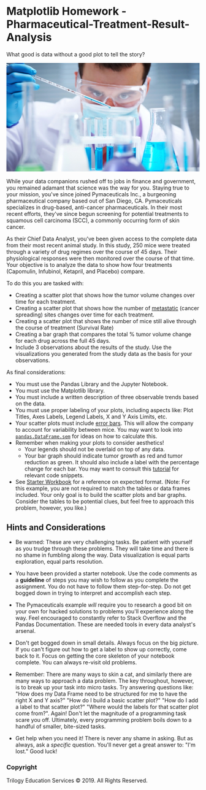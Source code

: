# Matplotlib Homework - Pharmaceutical-Treatment-Result-Analysis

What good is data without a good plot to tell the story?






![Laboratory](Images/Laboratory.jpg)

While your data companions rushed off to jobs in finance and government, you remained adamant that science was the way for you. Staying true to your mission, you've since joined Pymaceuticals Inc., a burgeoning pharmaceutical company based out of San Diego, CA. Pymaceuticals specializes in drug-based, anti-cancer pharmaceuticals. In their most recent efforts, they've since begun screening for potential treatments to squamous cell carcinoma (SCC), a commonly occurring form of skin cancer.

As their Chief Data Analyst, you've been given access to the complete data from their most recent animal study. In this study, 250 mice were treated through a variety of drug regimes over the course of 45 days. Their physiological responses were then monitored over the course of that time. Your objective is to analyze the data to show how four treatments (Capomulin, Infubinol, Ketapril, and Placebo) compare.

To do this you are tasked with:

* Creating a scatter plot that shows how the tumor volume changes over time for each treatment.
* Creating a scatter plot that shows how the number of [metastatic](https://en.wikipedia.org/wiki/Metastasis) (cancer spreading) sites changes over time for each treatment.
* Creating a scatter plot that shows the number of mice still alive through the course of treatment (Survival Rate)
* Creating a bar graph that compares the total % tumor volume change for each drug across the full 45 days.
* Include 3 observations about the results of the study. Use the visualizations you generated from the study data as the basis for your observations.

As final considerations:

* You must use the Pandas Library and the Jupyter Notebook.
* You must use the Matplotlib library.
* You must include a written description of three observable trends based on the data.
* You must use proper labeling of your plots, including aspects like: Plot Titles, Axes Labels, Legend Labels, X and Y Axis Limits, etc.
* Your scatter plots must include [error bars](https://en.wikipedia.org/wiki/Error_bar). This will allow the company to account for variability between mice. You may want to look into [`pandas.DataFrame.sem`](http://pandas.pydata.org/pandas-docs/stable/generated/pandas.DataFrame.sem.html) for ideas on how to calculate this.
* Remember when making your plots to consider aesthetics!
  * Your legends should not be overlaid on top of any data.
  * Your bar graph should indicate tumor growth as red and tumor reduction as green.
    It should also include a label with the percentage change for each bar. You may want to consult this [tutorial](http://composition.al/blog/2015/11/29/a-better-way-to-add-labels-to-bar-charts-with-matplotlib/) for relevant code snippets.
* See [Starter Workbook](Pymaceuticals/pymaceuticals_starter.ipynb) for a reference on expected format. (Note: For this example, you are not required to match the tables or data frames included. Your only goal is to build the scatter plots and bar graphs. Consider the tables to be potential clues, but feel free to approach this problem, however, you like.)

## Hints and Considerations

* Be warned: These are very challenging tasks. Be patient with yourself as you trudge through these problems. They will take time and there is no shame in fumbling along the way. Data visualization is equal parts exploration, equal parts resolution.

* You have been provided a starter notebook. Use the code comments as a **guideline** of steps you may wish to follow as you complete the assignment. You do not have to follow them step-for-step. Do not get bogged down in trying to interpret and accomplish each step.

* The Pymaceuticals example _will_ require you to research a good bit on your own for hacked solutions to problems you'll experience along the way. Feel encouraged to constantly refer to Stack Overflow and the Pandas Documentation. These are needed tools in every data analyst's arsenal.

* Don't get bogged down in small details. Always focus on the big picture. If you can't figure out how to get a label to show up correctly, come back to it. Focus on getting the core skeleton of your notebook complete. You can always re-visit old problems.

* Remember: There are many ways to skin a cat, and similarly there are many ways to approach a data problem. The key throughout, however, is to break up your task into micro tasks. Try answering questions like: "How does my Data Frame need to be structured for me to have the right X and Y axis?" "How do I build a basic scatter plot?" "How do I add a label to that scatter plot?" "Where would the labels for that scatter plot come from?". Again! Don't let the magnitude of a programming task scare you off. Ultimately, every programming problem boils down to a handful of smaller, bite-sized tasks.

* Get help when you need it! There is never any shame in asking. But as always, ask a _specific_ question. You'll never get a great answer to: "I'm lost." Good luck!

### Copyright

Trilogy Education Services © 2019. All Rights Reserved.
